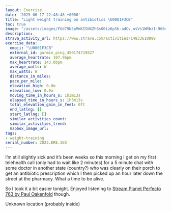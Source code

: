 ```yaml
---
layout: Exercise
date: '2025-06-17 22:48:48 +0000'
title: "Light weight training on antibiotics \U0001F3CB️"
toc: true
image: "/assets/images/FGd79NSpMmKISNXZh6sO0iz6pSk-adCv_osVs1WRbzI-966x2048.jpg.jpeg"
description:
strava_activity_url: https://www.strava.com/activities/14833610898
exercise_data:
  emoji: "\U0001F3CB️"
  external_id: garmin_ping_450174719827
  average_heartrate: 107.9bpm
  max_heartrate: 143.0bpm
  average_watts: W
  max_watts: W
  distance_in_miles:
  pace_per_mile:
  elevation_high: 0.0m
  elevation_low: 0.0m
  moving_time_in_hours_s: 1h3m13s
  elapsed_time_in_hours_s: 1h3m13s
  total_elevation_gain_in_feet: 0ft
  end_latlng: []
  start_latlng: []
  similar_activities_count:
  similar_activities_trend:
  mapbox_image_url:
tags:
- weight-training
serial_number: 2025.ERE.165
---
```

I’m still slightly sick and it’s been weeks so this morning I get on my first telehealth call (only had to wait like 2 minutes) for a 5 minute chat with some doctor in another state (country?) who was clearly on their porch to get an antibiotic prescription which I then picked up an hour later down the street at the pharmacy. What a time to be alive. 

So I took it a bit easier tonight. Enjoyed listening to [Stream Planet Perfecto 763 by Paul Oakenfold](https://m.soundcloud.com/pauloakenfold/planet-perfecto-763-ft-paul-oakenfold) though.

Unknown location (probably inside)
